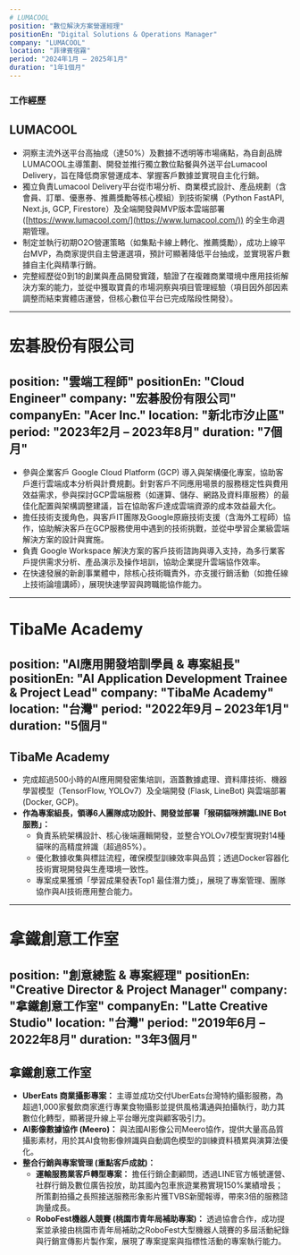 ```yaml
---
# LUMACOOL
position: "數位解決方案營運經理"
positionEn: "Digital Solutions & Operations Manager"
company: "LUMACOOL"
location: "菲律賓宿霧"
period: "2024年1月 – 2025年1月"
duration: "1年1個月"
---
```


### **工作經歷**

## LUMACOOL

* 洞察主流外送平台高抽成（達50%）及數據不透明等市場痛點，為自創品牌LUMACOOL主導策劃、開發並推行獨立數位點餐與外送平台Lumacool Delivery，旨在降低商家營運成本、掌握客戶數據並實現自主化行銷。  
* 獨立負責Lumacool Delivery平台從市場分析、商業模式設計、產品規劃（含會員、訂單、優惠券、推薦獎勵等核心模組）到技術架構（Python FastAPI, Next.js, GCP, Firestore）及全端開發與MVP版本雲端部署 ([https://www.lumacool.com/](https://www.lumacool.com/)) 的全生命週期管理。  
* 制定並執行初期O2O營運策略（如集點卡線上轉化、推薦獎勵），成功上線平台MVP，為商家提供自主營運選項，預計可顯著降低平台抽成，並實現客戶數據自主化與精準行銷。  
* 完整經歷從0到1的創業與產品開發實踐，驗證了在複雜商業環境中應用技術解決方案的能力，並從中獲取寶貴的市場洞察與項目管理經驗（項目因外部因素調整而結束實體店運營，但核心數位平台已完成階段性開發）。

---
# 宏碁股份有限公司
position: "雲端工程師"
positionEn: "Cloud Engineer"
company: "宏碁股份有限公司"
companyEn: "Acer Inc."
location: "新北市汐止區"
period: "2023年2月 – 2023年8月"
duration: "7個月"
---


* 參與企業客戶 Google Cloud Platform (GCP) 導入與架構優化專案，協助客戶進行雲端成本分析與計費規劃。針對客戶不同應用場景的服務穩定性與費用效益需求，參與探討GCP雲端服務（如運算、儲存、網路及資料庫服務）的最佳化配置與架構調整建議，旨在協助客戶達成雲端資源的成本效益最大化。  
* 擔任技術支援角色，與客戶IT團隊及Google原廠技術支援（含海外工程師）協作，協助解決客戶在GCP服務使用中遇到的技術挑戰，並從中學習企業級雲端解決方案的設計與實施。  
* 負責 Google Workspace 解決方案的客戶技術諮詢與導入支持，為多行業客戶提供需求分析、產品演示及操作培訓，協助企業提升雲端協作效率。  
* 在快速發展的新創事業體中，除核心技術職責外，亦支援行銷活動（如擔任線上技術論壇講師），展現快速學習與跨職能協作能力。

---
# TibaMe Academy
position: "AI應用開發培訓學員 & 專案組長"
positionEn: "AI Application Development Trainee & Project Lead"
company: "TibaMe Academy"
location: "台灣"
period: "2022年9月 – 2023年1月"
duration: "5個月"
---

## TibaMe Academy

* 完成超過500小時的AI應用開發密集培訓，涵蓋數據處理、資料庫技術、機器學習模型（TensorFlow, YOLOv7）及全端開發 (Flask, LineBot) 與雲端部署 (Docker, GCP)。  
* **作為專案組長，領導6人團隊成功設計、開發並部署「猴硐貓咪辨識LINE Bot服務」：**  
  * 負責系統架構設計、核心後端邏輯開發，並整合YOLOv7模型實現對14種貓咪的高精度辨識（超過85%）。  
  * 優化數據收集與標註流程，確保模型訓練效率與品質；透過Docker容器化技術實現開發與生產環境一致性。  
  * 專案成果獲頒「學習成果發表Top1 最佳潛力獎」，展現了專案管理、團隊協作與AI技術應用整合能力。

---
# 拿鐵創意工作室
position: "創意總監 & 專案經理"
positionEn: "Creative Director & Project Manager"
company: "拿鐵創意工作室"
companyEn: "Latte Creative Studio"
location: "台灣"
period: "2019年6月 – 2022年8月"
duration: "3年3個月"
---

## 拿鐵創意工作室

* **UberEats 商業攝影專案：** 主導並成功交付UberEats台灣特約攝影服務，為超過1,000家餐飲商家進行專業食物攝影並提供風格溝通與拍攝執行，助力其數位化轉型，顯著提升線上平台曝光度與顧客吸引力。  
* **AI影像數據協作 (Meero)：** 與法國AI影像公司Meero協作，提供大量高品質攝影素材，用於其AI食物影像辨識與自動調色模型的訓練資料積累與演算法優化。  
* **整合行銷與專案管理 (重點客戶成就)：**  
  * **運輸服務業客戶轉型專案：** 擔任行銷企劃顧問，透過LINE官方帳號運營、社群行銷及數位廣告投放，助其國內包車旅遊業務實現150%業績增長；所策劃拍攝之長照接送服務形象影片獲TVBS新聞報導，帶來3倍的服務諮詢量成長。  
  * **RoboFest機器人競賽 (桃園市青年局補助專案)：** 透過協會合作，成功提案並承接由桃園市青年局補助之RoboFest大型機器人競賽的多屆活動紀錄與行銷宣傳影片製作案，展現了專案提案與指標性活動的專案執行能力。